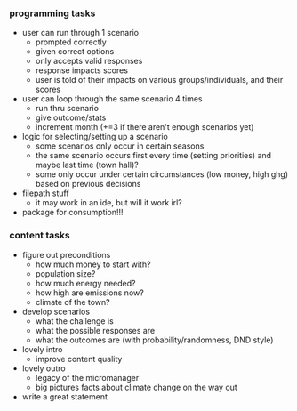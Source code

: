 ### programming tasks

- user can run through 1 scenario
  - prompted correctly
  - given correct options
  - only accepts valid responses
  - response impacts scores
  - user is told of their impacts on various groups/individuals, and their scores
- user can loop through the same scenario 4 times
  - run thru scenario
  - give outcome/stats
  - increment month (+=3 if there aren't enough scenarios yet)
- logic for selecting/setting up a scenario
  - some scenarios only occur in certain seasons
  - the same scenario occurs first every time (setting priorities) and maybe last time (town hall)?
  - some only occur under certain circumstances (low money, high ghg) based on previous decisions
- filepath stuff
  - it may work in an ide, but will it work irl?
- package for consumption!!!

### content tasks

- figure out preconditions
  - how much money to start with?
  - population size?
  - how much energy needed?
  - how high are emissions now?
  - climate of the town?
- develop scenarios
  - what the challenge is
  - what the possible responses are
  - what the outcomes are (with probability/randomness, DND style)
- lovely intro
  - improve content quality
- lovely outro
  - legacy of the micromanager
  - big pictures facts about climate change on the way out
- write a great statement
